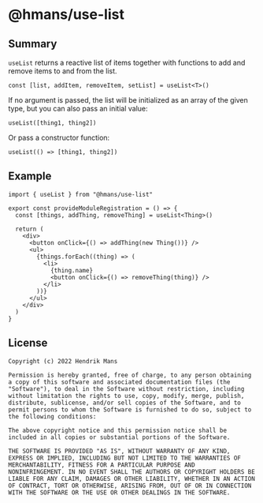 # @hmans/use-list

## Summary

`useList` returns a reactive list of items together with functions to add and remove items to and from the list.

```tsx
const [list, addItem, removeItem, setList] = useList<T>()
```

If no argument is passed, the list will be initialized as an array of the given type, but you can also pass an initial value:

```tsx
useList([thing1, thing2])
```

Or pass a constructor function:

```tsx
useList(() => [thing1, thing2])
```

## Example

```tsx
import { useList } from "@hmans/use-list"

export const provideModuleRegistration = () => {
  const [things, addThing, removeThing] = useList<Thing>()

  return (
    <div>
      <button onClick={() => addThing(new Thing())} />
      <ul>
        {things.forEach((thing) => (
          <li>
            {thing.name}
            <button onClick={() => removeThing(thing)} />
          </li>
        ))}
      </ul>
    </div>
  )
}
```

## License

```
Copyright (c) 2022 Hendrik Mans

Permission is hereby granted, free of charge, to any person obtaining
a copy of this software and associated documentation files (the
"Software"), to deal in the Software without restriction, including
without limitation the rights to use, copy, modify, merge, publish,
distribute, sublicense, and/or sell copies of the Software, and to
permit persons to whom the Software is furnished to do so, subject to
the following conditions:

The above copyright notice and this permission notice shall be
included in all copies or substantial portions of the Software.

THE SOFTWARE IS PROVIDED "AS IS", WITHOUT WARRANTY OF ANY KIND,
EXPRESS OR IMPLIED, INCLUDING BUT NOT LIMITED TO THE WARRANTIES OF
MERCHANTABILITY, FITNESS FOR A PARTICULAR PURPOSE AND
NONINFRINGEMENT. IN NO EVENT SHALL THE AUTHORS OR COPYRIGHT HOLDERS BE
LIABLE FOR ANY CLAIM, DAMAGES OR OTHER LIABILITY, WHETHER IN AN ACTION
OF CONTRACT, TORT OR OTHERWISE, ARISING FROM, OUT OF OR IN CONNECTION
WITH THE SOFTWARE OR THE USE OR OTHER DEALINGS IN THE SOFTWARE.
```
